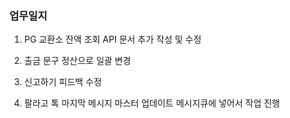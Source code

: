 ### 업무일지

1. PG 교환소 잔액 조회 API 문서 추가 작성 및 수정

2. 출금 문구 정산으로 일괄 변경

3. 신고하기 피드백 수정

4. 팔라고 톡 마지막 메시지 마스터 업데이트 메시지큐에 넣어서 작업 진행
